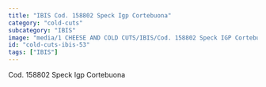 ```yaml
---
title: "IBIS Cod. 158802 Speck Igp Cortebuona"
category: "cold-cuts"
subcategory: "IBIS"
image: "media/1 CHEESE AND COLD CUTS/IBIS/Cod. 158802 Speck IGP Cortebuona.jpg"
id: "cold-cuts-ibis-53"
tags: ["IBIS"]
---
```


Cod. 158802 Speck Igp Cortebuona
